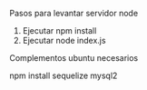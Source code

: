 Pasos para levantar servidor node
1. Ejecutar npm install
2. Ejecutar node index.js

Complementos ubuntu necesarios

npm install sequelize mysql2